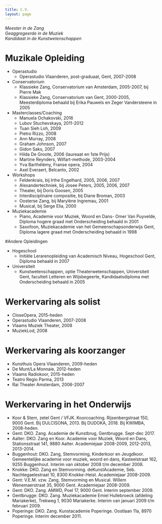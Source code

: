 ```yaml
---
title: C.V. 
layout: page 
---
```


*Meester in de Zang*  
*Geaggregeerde in de Muziek*  
*Kandidaat in de Kunstwetenschappen*  

# Muzikale Opleiding

* Operastudio
    * Operastudio Vlaanderen, post-graduaat, Gent, 2007-2008
* Conservatorium
    * Klassieke Zang, Conservatorium van Amsterdam, 2005-2007, bij Pierre Mak
    * Klassieke Zang, Conservatorium van Gent, 2000-2005, Meesterdiploma behaald bij Erika Pauwels en Zeger Vandersteene in 2005
* Masterclasses/Coaching
    * Manuela Ochakovski, 2016
    * Lubov Stuchevskaya, 2011-2012
    * Tuan Sieh Loh, 2009
    * Pietro Rizzo, 2008
    * Ann Murray, 2008
    * Graham Johnson, 2007
    * Gidon Saks, 2007
    * Hilda De Groote, 2006 (laureaat en 1ste Prijs)
    * Martine Reynders, Wilfart-methode, 2003-2004
    * Yva Barthélémy, Franse opera, 2004
    * Axel Everaert, Belcanto, 2002
* Workshops
    * Feldenkrais, bij Irthe Engelhard, 2005, 2006, 2007
    * Alexandertechniek, bij Josee Peters, 2005, 2006,   2007
    * Theater, bij Doris Goosen, 2005
    * Interdisciplinaire compositie, bij Diane Broman, 2003
    * Oosterse Zang, bij Marylène Ingremau, 2001
    * Musical, bij Serge Elia, 2000
* Muziekacademie
    * Piano, Academie voor Muziek, Woord en Dans- Omer Van Puyvelde, Diploma hogere graad met Onderscheiding behaald in 2001
    * Saxofoon, Muziekacademie van het Gemeenschapsonderwijs Gent, Diploma lagere graad met Onderscheiding behaald in 1998

#Andere Opleidingen

* Hogeschool
    * Initiële Lerarenopleiding van Academisch Niveau, Hogeschool Gent, Diploma behaald in 2007
* Universiteit
    * Kunstwetenschappen, optie Theaterwetenschappen, Universiteit Gent, faculteit Letteren en Wijsbegeerte, Kandidaatsdiploma met Onderscheiding behaald in 2005

# Werkervaring als solist

* CloseOpera, 2015-heden
* Operastudio Vlaanderen, 2007-2008
* Vlaams Muziek Theater, 2008
* MuziekLod, 2008


# Werkervaring als koorzanger

* Kunsthuis Opera Vlaanderen, 2009-heden
* De Munt/La Monnaie, 2012-heden
* Vlaams Radiokoor, 2015-heden
* Teatro Regio Parma, 2013
* Rai Theater Amsterdam, 2006-2007

# Werkervaring in het Onderwijs

* Koor & Stem, zetel Gent / VFJK. Koorcoaching. Rijsenbergstraat 150, 9000 Gent. Bij DULCISONA, 2013. Bij DUDOKA, 2018. Bij KWIMBA, 2008-heden.
* Gent: DKO. Zang. Academie de Kunstbrug, Gentbrugge. Sept-dec 2017.
* Aalter: DKO. Zang en Koor. Academie voor Muziek, Woord en Dans, Stationsstraat 141, 9880 Aalter. Academiejaar 2008-2009, 2012-2013, 2013-2014.
* Buggenhout: DKO. Zang, Stemvorming, Kinderkoor en Jeugdkoor. Gemeentelijke academie voor muziek, woord en dans, Kasteelstraat 162, 9255 Buggenhout. Interim van oktober 2008 t/m december 2008.
* Knokke: DKO. Zang en Stemvorming. deKunstAcademie, Seb. Nachtegaelestraat 10, 8300 Knokke-Heist. Academiejaar 2008-2009.
* Gent: V.E.M. vzw. Zang, Stemvorming en Musical. Willem Wenemaerstraat 35, 9000 Gent. Academiejaar 2008-2009.
* Gent: DKO. Zang. AMWD, Poel 17, 9000 Gent. Interim september 2009.
* Gentbrugge: DKO. Zang. Muziekacademie Emiel Hullebroeck (afdeling Mariakerke), Trekweg 1, 9030 Mariakerke. Interim van januari 2009 t/m februari 2009.
* Poperinge: DKO. Zang. Kunstacademie Poperinge. Oostlaan 11a, 8970 Poperinge. Interim december 2011.
